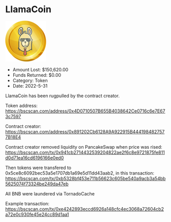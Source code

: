 # LlamaCoin
![LlamaCoin](/rektimages/LlamaCoin.png)
- Amount Lost: $150,620.00
- Funds Returned: $0.00
- Category: Token
- Date: 2022-5-31

LlamaCoin has been rugpulled by the contract creator.

  


Token address: https://bscscan.com/address/0x4D0710507B655B4038642Ce0716c6e7E673c7597

Contract creator: https://bscscan.com/address/0x891202Cb6128A9A922915B4441984827577B18E4

  


Contract creator removed liquidity on PancakeSwap when price was rised: https://bscscan.com/tx/0x941cb2714432539204822ae2f6c8e9721875fe811d0d71ea16cd6196166e0ed0

Then tokens were transfered to 0x5ce8c6092bec53a5e1707db1a69e5d11dd43aab2, in this transaction: https://bscscan.com/tx/0xb5328bf453e711b56623c605be540a9acb3a54bb5625074f73324be249da47eb

  


All BNB were laundered via TornadoCache

Example transaction: https://bscscan.com/tx/0xe4242893eccd6926a148cfc4ec3068a72604cb2a72e0c930fe45e24cc89d1aa1



